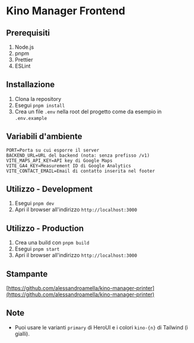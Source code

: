 # Kino Manager Frontend

## Prerequisiti

1. Node.js
2. pnpm
3. Prettier
4. ESLint

## Installazione

1. Clona la repository
2. Esegui `pnpm install`
3. Crea un file `.env` nella root del progetto come da esempio in `.env.example`

## Variabili d'ambiente

```
PORT=Porta su cui esporre il server
BACKEND_URL=URL del backend (nota: senza prefisso /v1)
VITE_MAPS_API_KEY=API key di Google Maps
VITE_GA4_KEY=Measurement ID di Google Analytics
VITE_CONTACT_EMAIL=Email di contatto inserita nel footer
```

## Utilizzo - Development

1. Esegui `pnpm dev`
2. Apri il browser all'indirizzo `http://localhost:3000`

## Utilizzo - Production

1. Crea una build con `pnpm build`
2. Esegui `pnpm start`
3. Apri il browser all'indirizzo `http://localhost:3000`

## Stampante
[https://github.com/alessandroamella/kino-manager-printer](https://github.com/alessandroamella/kino-manager-printer)

## Note

- Puoi usare le varianti `primary` di HeroUI e i colori `kino-{n}` di Tailwind (i gialli).
